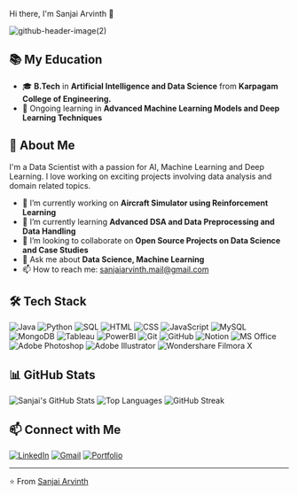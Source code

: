 Hi there, I'm Sanjai Arvinth 👋

![github-header-image(2)](https://github.com/user-attachments/assets/5a568582-fb54-48d5-8ff1-f20c23d7c4d6)


## 📚 My Education
- 🎓 **B.Tech** in **Artificial Intelligence and Data Science** from **Karpagam College of Engineering.**
- 📖 Ongoing learning in **Advanced Machine Learning Models and Deep Learning Techniques**

## 🚀 About Me
I'm a Data Scientist with a passion for AI, Machine Learning and Deep Learning. I love working on exciting projects involving data analysis and domain related topics.

- 🔭 I’m currently working on **Aircraft Simulator using Reinforcement Learning**
- 🌱 I’m currently learning **Advanced DSA and Data Preprocessing and Data Handling**
- 👯 I’m looking to collaborate on **Open Source Projects on Data Science and Case Studies**
- 💬 Ask me about **Data Science, Machine Learning**
- 📫 How to reach me: sanjaiarvinth.mail@gmail.com


## 🛠️ Tech Stack
![Java](https://img.shields.io/badge/Java-007396?style=for-the-badge&logo=java&logoColor=white)
![Python](https://img.shields.io/badge/Python-3776AB?style=for-the-badge&logo=python&logoColor=white)
![SQL](https://img.shields.io/badge/SQL-4479A1?style=for-the-badge&logo=postgresql&logoColor=white)
![HTML](https://img.shields.io/badge/HTML5-E34F26?style=for-the-badge&logo=html5&logoColor=white)
![CSS](https://img.shields.io/badge/CSS3-1572B6?style=for-the-badge&logo=css3&logoColor=white)
![JavaScript](https://img.shields.io/badge/JavaScript-F7DF1E?style=for-the-badge&logo=javascript&logoColor=black)
![MySQL](https://img.shields.io/badge/MySQL-4479A1?style=for-the-badge&logo=mysql&logoColor=white)
![MongoDB](https://img.shields.io/badge/MongoDB-47A248?style=for-the-badge&logo=mongodb&logoColor=white)
![Tableau](https://img.shields.io/badge/Tableau-E97627?style=for-the-badge&logo=tableau&logoColor=white)
![PowerBI](https://img.shields.io/badge/PowerBI-F2C811?style=for-the-badge&logo=powerbi&logoColor=black)
![Git](https://img.shields.io/badge/Git-F05032?style=for-the-badge&logo=git&logoColor=white)
![GitHub](https://img.shields.io/badge/GitHub-181717?style=for-the-badge&logo=github&logoColor=white)
![Notion](https://img.shields.io/badge/Notion-000000?style=for-the-badge&logo=notion&logoColor=white)
![MS Office](https://img.shields.io/badge/Microsoft_Office-D83B01?style=for-the-badge&logo=microsoft-office&logoColor=white)
![Adobe Photoshop](https://img.shields.io/badge/Adobe_Photoshop-31A8FF?style=for-the-badge&logo=adobe-photoshop&logoColor=white)
![Adobe Illustrator](https://img.shields.io/badge/Adobe_Illustrator-FF9A00?style=for-the-badge&logo=adobe-illustrator&logoColor=white)
![Wondershare Filmora X](https://img.shields.io/badge/Wondershare_Filmora-16A0DB?style=for-the-badge&logo=wondershare-filmora&logoColor=white)

## 📊 GitHub Stats
![Sanjai's GitHub Stats](https://github-readme-stats.vercel.app/api?username=sanjai-arvinth&show_icons=true&theme=radical)
![Top Languages](https://github-readme-stats.vercel.app/api/top-langs/?username=sanjai-arvinth&layout=compact&theme=radical)
![GitHub Streak](https://github-readme-streak-stats.herokuapp.com/?user=sanjai-arvinth&theme=radical)

## 📫 Connect with Me
[![LinkedIn](https://img.shields.io/badge/LinkedIn-0077B5?style=for-the-badge&logo=linkedin&logoColor=white)](https://www.linkedin.com/in/god-d-sanjai/)
[![Gmail](https://img.shields.io/badge/Gmail-D14836?style=for-the-badge&logo=gmail&logoColor=white)](mailto:sanjaiarvinth.mail@gmail.com)
[![Portfolio](https://img.shields.io/badge/Portfolio-4285F4?style=for-the-badge&logo=google-chrome&logoColor=white)](https://sites.google.com/view/sanjai-arvinth-eportfolio/home)

---

⭐️ From [Sanjai Arvinth](https://github.com/sanjai-arvinth)
